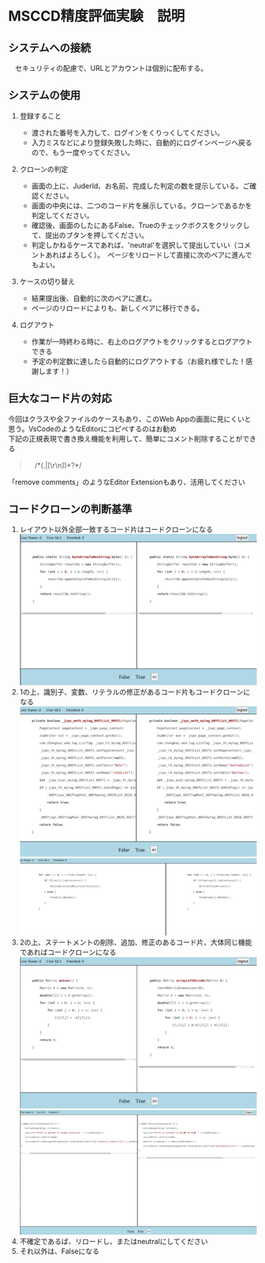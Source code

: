 # MSCCD精度評価実験　説明


## システムへの接続

　セキュリティの配慮で、URLとアカウントは個別に配布する。

## システムの使用

1. 登録すること  
   + 渡された番号を入力して、ログインをくりっくしてください。  
   + 入力ミスなどにより登録失敗した時に、自動的にログインページへ戻るので、もう一度やってください。

2. クローンの判定  
   + 画面の上に、JuderId、お名前、完成した判定の数を提示している。ご確認ください。
   + 画面の中央には、二つのコード片を展示している。クローンであるかを判定してください。
   + 確認後、画面のしたにあるFalse、Trueのチェックボクスをクリックして、提出のブタンを押してください。
   + 判定しかねるケースであれば、'neutral'を選択して提出していい（コメントあればよろしく）。　ページをリロードして直接に次のペアに進んでもよい。

3. ケースの切り替え
   + 結果提出後、自動的に次のペアに進む。
   + ページのリロードによりも、新しくペアに移行できる。
  
4. ログアウト
   + 作業が一時終わる時に、右上のログアウトをクリックするとログアウトできる
   + 予定の判定数に達したら自動的にログアウトする（お疲れ様でした！感謝します！） 
  
## 巨大なコード片の対応

今回はクラスや全ファイルのケースもあり、このWeb Appの画面に見にくいと思う。VsCodeのようなEditorにコピペするのはお勧め  
下記の正規表現で書き換え機能を利用して、簡単にコメント削除することができる
>　/\*(.|[\r\n])*?\*/

「remove comments」のようなEditor Extensionもあり、活用してください
## コードクローンの判断基準

1. レイアウト以外全部一致するコード片はコードクローンになる
   <img src='img/T1.png' style="width:75% height:75%">
2. 1の上、識別子、変数、リテラルの修正があるコード片もコードクローンになる
   <img  src='img/T2.png' style="width:75% height:75%">
   <img src='img/T2_2.png' style="width:75% height:75%">
3. 2の上、ステートメントの削除、追加、修正のあるコード片、大体同じ機能であればコードクローンになる
   <img src='img/T3.png' style="width:75% height:75%">
   <img src='img/T3_2.png' style="width:75% height:75%">
4. 不確定であるば、リロードし、またはneutralにしてください
5. それ以外は、Falseになる


